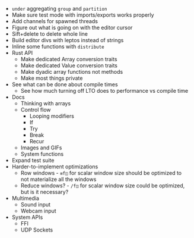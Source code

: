- `under` aggregating `group` and `partition`
- Make sure test mode with imports/exports works properly
- Add channels for spawned threads
- Figure out what is going on with the editor cursor
- Sift+delete to delete whole line
- Build editor divs with leptos instead of strings
- Inline some functions with `distribute`
- Rust API
  - Make dedicated Array conversion traits
  - Make dedicated Value conversion traits
  - Make dyadic array functions not methods
  - Make most things private
- See what can be done about compile times
  - See how much turning off LTO does to performance vs compile time
- Docs
  - Thinking with arrays
  - Control flow
    - Looping modifiers
    - If
    - Try
    - Break
    - Recur
  - Images and GIFs
  - System functions
- Expand test suite
- Harder-to-implement optimizations
  - Row windows - `≡f◫` for scalar window size should be optimized to not materialize all the windows
  - Reduce windows? - `/f◫` for scalar window size could be optimized, but is it necessary?
- Multimedia
  - Sound input
  - Webcam input
- System APIs
  - FFI
  - UDP Sockets
